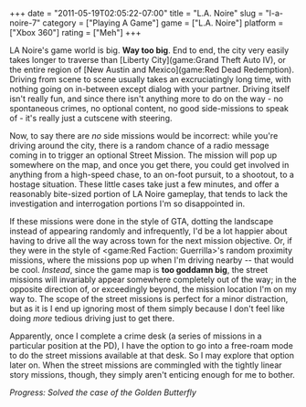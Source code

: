 +++
date = "2011-05-19T02:05:22-07:00"
title = "L.A. Noire"
slug = "l-a-noire-7"
category = ["Playing A Game"]
game = ["L.A. Noire"]
platform = ["Xbox 360"]
rating = ["Meh"]
+++

LA Noire's game world is big.  <b>Way too big</b>.  End to end, the city very easily takes longer to traverse than [Liberty City](game:Grand Theft Auto IV), or the entire region of [New Austin and Mexico](game:Red Dead Redemption).  Driving from scene to scene usually takes an excruciatingly long time, with nothing going on in-between except dialog with your partner.  Driving itself isn't really fun, and since there isn't anything more to do on the way - no spontaneous crimes, no optional content, no good side-missions to speak of - it's really just a cutscene with steering.

Now, to say there are <i>no</i> side missions would be incorrect: while you're driving around the city, there is a random chance of a radio message coming in to trigger an optional Street Mission.  The mission will pop up somewhere on the map, and once you get there, you could get involved in anything from a high-speed chase, to an on-foot pursuit, to a shootout, to a hostage situation.  These little cases take just a few minutes, and offer a reasonably bite-sized portion of LA Noire gameplay, that tends to lack the investigation and interrogation portions I'm so disappointed in.

If these missions were done in the style of GTA, dotting the landscape instead of appearing randomly and infrequently, I'd be a lot happier about having to drive all the way across town for the next mission objective.  Or, if they were in the style of <game:Red Faction: Guerrilla>'s random proximity missions, where the missions pop up when I'm driving nearby -- that would be cool.  <i>Instead</i>, since the game map is <b>too goddamn big</b>, the street missions will invariably appear somewhere completely out of the way; in the opposite direction of, or exceedingly beyond, the mission location I'm on my way to.  The scope of the street missions is perfect for a minor distraction, but as it is I end up ignoring most of them simply because I don't feel like doing <i>more</i> tedious driving just to get there.

Apparently, once I complete a crime desk (a series of missions in a particular position at the PD), I have the option to go into a free-roam mode to do the street missions available at that desk.  So I may explore that option later on.  When the street missions are commingled with the tightly linear story missions, though, they simply aren't enticing enough for me to bother.

<i>Progress: Solved the case of the Golden Butterfly</i>